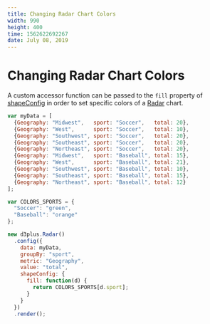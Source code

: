 ```yaml
---
title: Changing Radar Chart Colors
width: 990
height: 400
time: 1562622692267
date: July 08, 2019
---
```


# Changing Radar Chart Colors

A custom accessor function can be passed to the `fill` property of [shapeConfig](http://d3plus.org/docs/#Shape.fill) in order to set specific colors of a [Radar](http://d3plus.org/docs/#Radar) chart. 

```js
var myData = [
  {Geography: "Midwest",   sport: "Soccer",   total: 20},
  {Geography: "West",      sport: "Soccer",   total: 10},
  {Geography: "Southwest", sport: "Soccer",   total: 20},
  {Geography: "Southeast", sport: "Soccer",   total: 20},
  {Geography: "Northeast", sport: "Soccer",   total: 20},
  {Geography: "Midwest",   sport: "Baseball", total: 15},
  {Geography: "West",      sport: "Baseball", total: 21},
  {Geography: "Southwest", sport: "Baseball", total: 10},
  {Geography: "Southeast", sport: "Baseball", total: 15},
  {Geography: "Northeast", sport: "Baseball", total: 12}
];

var COLORS_SPORTS = {
  "Soccer": "green",
  "Baseball": "orange"
};

new d3plus.Radar()
  .config({
    data: myData,
    groupBy: "sport",
    metric: "Geography",
    value: "total",
    shapeConfig: {
      fill: function(d) {
        return COLORS_SPORTS[d.sport];
      }
    }
  })
  .render();
```
